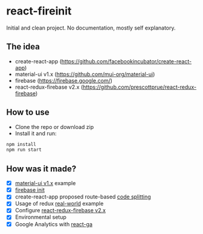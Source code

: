 # react-fireinit

Initial and clean project. No documentation, mostly self explanatory.

## The idea
* create-react-app (https://github.com/facebookincubator/create-react-app)
* material-ui v1.x (https://github.com/mui-org/material-ui)
* firebase (https://firebase.google.com/)
* react-redux-firebase v2.x (https://github.com/prescottprue/react-redux-firebase)

## How to use

* Clone the repo or download zip
* Install it and run:

```bash
npm install
npm run start
```

## How was it made?
- [x] [material-ui v1.x](https://github.com/mui-org/material-ui/tree/v1-beta/examples/create-react-app) example
- [x] [firebase init](https://github.com/firebase/firebase-tools)
- [x] create-react-app proposed route-based [code splitting](https://github.com/facebookincubator/create-react-app/blob/master/packages/react-scripts/template/README.md#code-splitting)
- [x] Usage of redux [real-world](https://github.com/reactjs/redux/tree/master/examples/real-world) example
- [x] Configure [react-redux-firebase v2.x](https://github.com/prescottprue/react-redux-firebase)
- [x] Environmental setup
- [x] Google Analytics with [react-ga](https://github.com/react-ga/react-ga)
